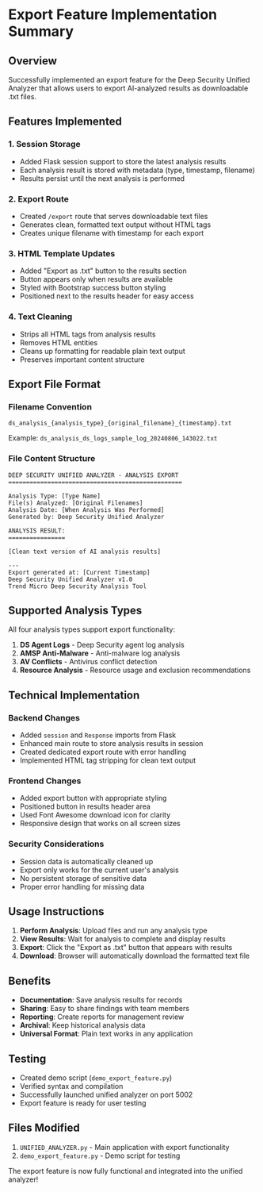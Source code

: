 # Export Feature Implementation Summary

## Overview
Successfully implemented an export feature for the Deep Security Unified Analyzer that allows users to export AI-analyzed results as downloadable .txt files.

## Features Implemented

### 1. Session Storage
- Added Flask session support to store the latest analysis results
- Each analysis result is stored with metadata (type, timestamp, filename)
- Results persist until the next analysis is performed

### 2. Export Route
- Created `/export` route that serves downloadable text files
- Generates clean, formatted text output without HTML tags
- Creates unique filename with timestamp for each export

### 3. HTML Template Updates
- Added "Export as .txt" button to the results section
- Button appears only when results are available
- Styled with Bootstrap success button styling
- Positioned next to the results header for easy access

### 4. Text Cleaning
- Strips all HTML tags from analysis results
- Removes HTML entities
- Cleans up formatting for readable plain text output
- Preserves important content structure

## Export File Format

### Filename Convention
```
ds_analysis_{analysis_type}_{original_filename}_{timestamp}.txt
```

Example: `ds_analysis_ds_logs_sample_log_20240806_143022.txt`

### File Content Structure
```
DEEP SECURITY UNIFIED ANALYZER - ANALYSIS EXPORT
=================================================

Analysis Type: [Type Name]
File(s) Analyzed: [Original Filenames]
Analysis Date: [When Analysis Was Performed]
Generated by: Deep Security Unified Analyzer

ANALYSIS RESULT:
================

[Clean text version of AI analysis results]

---
Export generated at: [Current Timestamp]
Deep Security Unified Analyzer v1.0
Trend Micro Deep Security Analysis Tool
```

## Supported Analysis Types
All four analysis types support export functionality:

1. **DS Agent Logs** - Deep Security agent log analysis
2. **AMSP Anti-Malware** - Anti-malware log analysis  
3. **AV Conflicts** - Antivirus conflict detection
4. **Resource Analysis** - Resource usage and exclusion recommendations

## Technical Implementation

### Backend Changes
- Added `session` and `Response` imports from Flask
- Enhanced main route to store analysis results in session
- Created dedicated export route with error handling
- Implemented HTML tag stripping for clean text output

### Frontend Changes
- Added export button with appropriate styling
- Positioned button in results header area
- Used Font Awesome download icon for clarity
- Responsive design that works on all screen sizes

### Security Considerations
- Session data is automatically cleaned up
- Export only works for the current user's analysis
- No persistent storage of sensitive data
- Proper error handling for missing data

## Usage Instructions

1. **Perform Analysis**: Upload files and run any analysis type
2. **View Results**: Wait for analysis to complete and display results
3. **Export**: Click the "Export as .txt" button that appears with results
4. **Download**: Browser will automatically download the formatted text file

## Benefits

- **Documentation**: Save analysis results for records
- **Sharing**: Easy to share findings with team members
- **Reporting**: Create reports for management review
- **Archival**: Keep historical analysis data
- **Universal Format**: Plain text works in any application

## Testing

- Created demo script (`demo_export_feature.py`)
- Verified syntax and compilation
- Successfully launched unified analyzer on port 5002
- Export feature is ready for user testing

## Files Modified

1. `UNIFIED_ANALYZER.py` - Main application with export functionality
2. `demo_export_feature.py` - Demo script for testing

The export feature is now fully functional and integrated into the unified analyzer!
